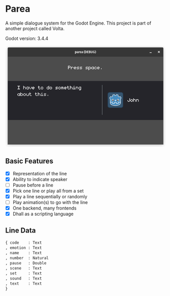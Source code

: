 # Parea

A simple dialogue system for the Godot Engine.
This project is part of another project called Volta.

Godot version: 3.4.4

![parea1](https://raw.githubusercontent.com/AlexandrosKap/volta-pictures/main/parea1.png)

## Basic Features

- [x] Representation of the line
- [x] Ability to indicate speaker
- [ ] Pause before a line
- [x] Pick one line or play all from a set
- [x] Play a line sequentially or randomly
- [ ] Play animation(s) to go with the line
- [x] One backend, many frontends
- [x] Dhall as a scripting language

## Line Data
```dhall
{ code    : Text
, emotion : Text
, name    : Text
, number  : Natural
, pause   : Double
, scene   : Text
, set     : Text
, sound   : Text
, text    : Text
}
```

